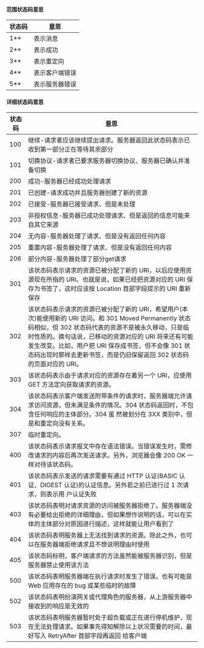 #### 范围状态码意思
| 状态码 | 意思           |
|--------|----------------|
| 1**    | 表示消息       |
| 2**    | 表示成功       |
| 3**    | 表示重定向     |
| 4**    | 表示客户端错误 |
| 5**    | 表示服务器错误 |

#### 详细状态码意思
| 状态码    | 意思 |
|---    |---|
|100    |继续-请求者应该继续提出请求。服务器返回此状态码表示已收到第一部分正在等待其余部分|
|101      |切换协议-请求者已要求服务器切换协议、服务器已确认并准备切换|
|200      |成功-服务器已经成功处理请求|
|201      |已创建-请求成功并且服务器创建了新的资源|
|202      |已接受-服务器已接受请求、但是未处理|
|203      |非授权信息-服务器已成功处理请求、但是返回的信息可能来自其它来源|
|204      |无内容-服务器处理了请求、但是没有返回任何内容|
|205      |重置内容-服务器处理了请求、但是没有返回任何内容|
|206      |部分内容-服务器处理了部分get请求|
|301      |该状态码表示请求的资源已被分配了新的 URI，以后应使用资源现在所指的 URI。也就是说，如果已经把资源对应的 URI 保存为书签了，这时应该按 Location 首部字段提示的 URI 重新保存|
|302      |该状态码表示请求的资源已被分配了新的 URI，希望用户(本次)能使用新的 URI 访问。和 301 Moved Permanently 状态码相似，但 302 状态码代表的资源不是被永久移动，只是临时性质的。换句话说，已移动的资源对应的 URI 将来还有可能发生改变。比如，用户把 URI 保存成书签，但不会像 301 状态码出现时那样去更新书签，而是仍旧保留返回 302 状态码的页面对应的 URI。|
|303      |该状态码表示由于请求对应的资源存在着另一个 URI，应使用 GET 方法定向获取请求的资源。|
|304      |该状态码表示客户端发送附带条件的请求时，服务器端允许请求访问资源，但未满足条件的情况。304 状态码返回时，不包含任何响应的主体部分。304 虽 然被划分在 3XX 类别中，但是和重定向没有关系。|
|307      |临时重定向。|
|400      |该状态码表示请求报文中存在语法错误。当错误发生时，需修改请求的内容后再次发送请求。另外，浏览器会像 200 OK 一样对待该状态码。|
|401      |该状态码表示发送的请求需要有通过 HTTP 认证(BASIC 认证、DIGEST 认证)的认证信息。另外若之前已进行过 1 次请求，则表示用 户认证失败|
|403      |该状态码表明对请求资源的访问被服务器拒绝了。服务器端没有必要给出拒绝的详细理由，但如果想作说明的话，可以在实体的主体部分对原因进行描述，这样就能让用户看到了|
|404      |该状态码表明服务器上无法找到请求的资源。除此之外，也可以在服务器端拒绝请求且不想说明理由时使用|
|405      |该状态码标明，客户端请求的方法虽然能被服务器识别，但是服务器禁止使用该方法|
|500      |该状态码表明服务器端在执行请求时发生了错误。也有可能是 Web 应用存在的 bug 或某些临时的故障|
|502      |该状态码表明扮演网关或代理角色的服务器，从上游服务器中接收到的响应是无效的|
|503      |该状态码表明服务器暂时处于超负载或正在进行停机维护，现在无法处理请求。如果事先得知解除以上状况需要的时间，最好写入 RetryAfter 首部字段再返回 给客户端|



